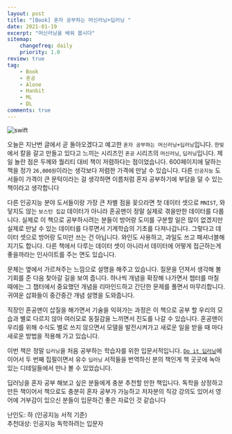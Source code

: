 ```yaml
---
layout: post
title: "[Book] 혼자 공부하는 머신러닝+딥러닝 "
date: 2021-01-19
excerpt: "머신러닝을 배워 봅시다"
sitemap:
    changefreq: daily
    priority: 1.0
review: true
tag:
    - Book
    - 혼공
    - Alone
    - Hanbit
    - ML
    - DL
comments: true
---
```


![swift](https://sihan-son.github.io/public/book/hanbit/alone.jfif)

오늘은 지난번 글에서 곧 돌아오겠다고 예고한 `혼자 공부하는 머신러닝+딥러닝`입니다. `한빛`에서 칼을 갈고 만들고 있다고 느끼는 시리즈인 `혼공` 시리즈의 `머신러닝`, `딥러닝`입니다. 제일 놀란 점은 두께와 퀄리티 대비 책이 저렴하다는 점이었습니다. 600페이지에 달하는 책을 정가 `26,000원`이라는 생각보다 저렴한 가격에 만날 수 있습니다. 다른 `인공지능` 도서들이 가격이 큰 문턱이라는 걸 생각하면 이름처럼 혼자 공부하기에 부담을 덜 수 있는 책이라고 생각합니다

다른 인공지능 분야 도서들이랑 가장 큰 차별 점을 꽂으라면 첫 데이터 셋으로 `MNIST`, 와닿지도 않는 `보스턴 집값` 데이터가 아니라 혼공맨이 정말 실제로 겪을만한 데이터를 다룹니다. 실제로 이 책으로 공부하시려는 분들이 방어랑 도미를 구분할 일은 많이 없겠지만 실제로 만날 수 있는 데이터를 다루면서 기계학습의 기초를 다져나갑니다. 그렇다고 데이터 셋으로 방어랑 도미만 쓰는 건 아닙니다. 와인도 사용하고, 과일도 쓰고 패셔너블해지기도 합니다. 다른 책에서 다루는 데이터 셋이 아니라서 데이터에 어떻게 접근하는게 좋을까라는 인사이트를 주는 면도 있습니다.

문체는 옆에서 가르쳐주는 느낌으로 설명을 해주고 있습니다. 질문을 던져서 생각해 볼 기회를 준 다음 찾아갈 길을 보여 줍니다. 하나씩 개념을 확장해 나가면서 챕터를 마칠 때에는 그 챕터에서 중요했던 개념을 리마인드하고 간단한 문제를 풀면서 마무리합니다. 귀여운 삽화들이 중간중간 개념 설명을 도와줍니다.

직장인 혼공맨이 삽질을 해가면서 기술을 익혀가는 과정은 이 책으로 공부 할 우리의 모습과 별로 다르지 않아 여러모로 동질감을 느끼면서 진도를 나갈 수 있습니다. 혼공맨이 우리를 위해 수식도 별로 쓰지 않으면서 모델을 발전시켜가고 새로운 일을 받을 때 마다 새로운 방법을 적용해 가고 있습니다.

이번 책은 정말 `딥러닝`을 처음 공부하는 학습자를 위한 입문서적입니다. <a href='https://sihan-son.github.io/do-it-deep-learning'>`Do it 딥러닝`</a>에 이어서 두 번째 집필이면서 유수 `딥러닝` 서적들을 번역하신 분의 책인게 책 곳곳에 녹아있는 디테일들에서 만나 볼 수 있었습니다.

딥러닝을 혼자 공부 해보고 싶은 분들에게 충분 추천할 만한 책입니다. 독학을 상정하고 만든 책이어서 책으로도 충분히 혼자 공부가 가능하고 저자분의 직강 강의도 있어서 영어에 거부감이 있으신 분들이 입문하긴 좋은 자료인 것 같습니다

난인도: 하 (인공지능 서적 기준)  
추천대상: 인공지능 독학하려는 입문자
